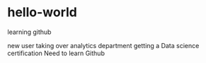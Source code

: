 # hello-world
learning github

new user
taking over analytics department
getting a Data science certification
Need to learn Github
